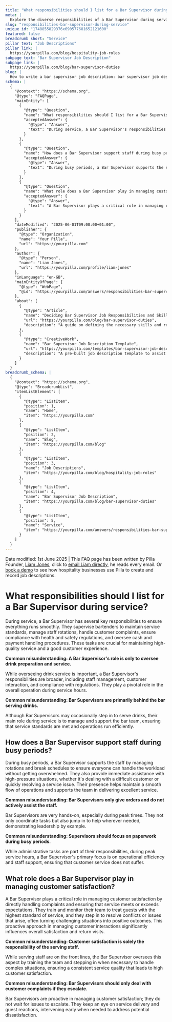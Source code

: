 ```yaml
---
title: "What responsibilities should I list for a Bar Supervisor during service?"
meta: |
  Explore the diverse responsibilities of a Bar Supervisor during service, including staff management, customer satisfaction, and regulatory compliance.
slug: "responsibilities-bar-supervisor-during-service"
unique id: "1748855829376x690577681652121600"
featured: false
breadcrumb short: "Service"
pillar text: "Job Descriptions"
pillar link: |
  https://yourpilla.com/blog/hospitality-job-roles
subpage text: "Bar Supervisor Job Description"
subpage link: |
  https://yourpilla.com/blog/bar-supervisor-duties
blog: |
  How to write a bar supervisor job description: bar supervisor job description template included.
schema: |
  {
    "@context": "https://schema.org",
    "@type": "FAQPage",
    "mainEntity": [
      {
        "@type": "Question",
        "name": "What responsibilities should I list for a Bar Supervisor during service?",
        "acceptedAnswer": {
          "@type": "Answer",
          "text": "During service, a Bar Supervisor's responsibilities include supervising bartenders, managing staff rotations, handling customer complaints, ensuring compliance with health and safety regulations, and overseeing cash and payment handling procedures. These responsibilities are vital for delivering high-quality service and ensuring a positive customer experience."
        }
      },
      {
        "@type": "Question",
        "name": "How does a Bar Supervisor support staff during busy periods?",
        "acceptedAnswer": {
          "@type": "Answer",
          "text": "During busy periods, a Bar Supervisor supports the staff by managing rotations and break schedules and providing immediate assistance with high-pressure situations. Their hands-on approach helps maintain operational efficiency and supports the team in delivering excellent service."
        }
      },
      {
        "@type": "Question",
        "name": "What role does a Bar Supervisor play in managing customer satisfaction?",
        "acceptedAnswer": {
          "@type": "Answer",
          "text": "A Bar Supervisor plays a critical role in managing customer satisfaction by handling complaints and ensuring that service meets or exceeds expectations. They train and monitor their team, stepping in to resolve conflicts or issues, significantly influencing overall satisfaction and encouraging return visits."
        }
      }
    ],
    "dateModified": "2025-06-01T09:00:00+01:00",
    "publisher": {
      "@type": "Organization",
      "name": "Your Pilla",
      "url": "https://yourpilla.com"
    },
    "author": {
      "@type": "Person",
      "name": "Liam Jones",
      "url": "https://yourpilla.com/profile/liam-jones"
    },
    "inLanguage": "en-GB",
    "mainEntityOfPage": {
      "@type": "WebPage",
      "@id": "https://yourpilla.com/answers/responsibilities-bar-supervisor-during-service"
    },
    "about": [
      {
        "@type": "Article",
        "name": "Deciding Bar Supervisor Job Responsibilities and Skills",
        "url": "https://yourpilla.com/blog/bar-supervisor-duties",
        "description": "A guide on defining the necessary skills and responsibilities for a Bar Supervisor to ensure efficient bar operations."
      },
      {
        "@type": "CreativeWork",
        "name": "Bar Supervisor Job Description Template",
        "url": "https://yourpilla.com/templates/bar-supervisor-job-description",
        "description": "A pre-built job description template to assist in the hiring process of a Bar Supervisor, outlining necessary qualifications and responsibilities."
      }
    ]
  }
breadcrumb_schema: |
  {
    "@context": "https://schema.org",
    "@type": "BreadcrumbList",
    "itemListElement": [
      {
        "@type": "ListItem",
        "position": 1,
        "name": "Home",
        "item": "https://yourpilla.com"
      },
      {
        "@type": "ListItem",
        "position": 2,
        "name": "Blog",
        "item": "https://yourpilla.com/blog"
      },
      {
        "@type": "ListItem",
        "position": 3,
        "name": "Job Descriptions",
        "item": "https://yourpilla.com/blog/hospitality-job-roles"
      },
      {
        "@type": "ListItem",
        "position": 4,
        "name": "Bar Supervisor Job Description",
        "item": "https://yourpilla.com/blog/bar-supervisor-duties"
      },
      {
        "@type": "ListItem",
        "position": 5,
        "name": "Service",
        "item": "https://yourpilla.com/answers/responsibilities-bar-supervisor-during-service"
      }
    ]
  }
---
```


Date modified: 1st June 2025 | This FAQ page has been written by Pilla Founder, [Liam Jones](https://yourpilla.com/profile/liam-jones), click to [email Liam directly](https://mailto:liam@yourpilla.com/), he reads every email. Or [book a demo](https://calendly.com/pilla/demo) to see how hospitality businesses use Pilla to create and record job descriptions.

# What responsibilities should I list for a Bar Supervisor during service?

During service, a Bar Supervisor has several key responsibilities to ensure everything runs smoothly. They supervise bartenders to maintain service standards, manage staff rotations, handle customer complaints, ensure compliance with health and safety regulations, and oversee cash and payment handling procedures. These tasks are crucial for maintaining high-quality service and a good customer experience.

**Common misunderstanding: A Bar Supervisor's role is only to oversee drink preparation and service.**

While overseeing drink service is important, a Bar Supervisor's responsibilities are broader, including staff management, customer interaction, and compliance with regulations. They play a pivotal role in the overall operation during service hours.

**Common misunderstanding: Bar Supervisors are primarily behind the bar serving drinks.**

Although Bar Supervisors may occasionally step in to serve drinks, their main role during service is to manage and support the bar team, ensuring that service standards are met and operations run efficiently.

## How does a Bar Supervisor support staff during busy periods?

During busy periods, a Bar Supervisor supports the staff by managing rotations and break schedules to ensure everyone can handle the workload without getting overwhelmed. They also provide immediate assistance with high-pressure situations, whether it's dealing with a difficult customer or quickly resolving a service issue. Their presence helps maintain a smooth flow of operations and supports the team in delivering excellent service.

**Common misunderstanding: Bar Supervisors only give orders and do not actively assist the staff.**

Bar Supervisors are very hands-on, especially during peak times. They not only coordinate tasks but also jump in to help wherever needed, demonstrating leadership by example.

**Common misunderstanding: Supervisors should focus on paperwork during busy periods.**

While administrative tasks are part of their responsibilities, during peak service hours, a Bar Supervisor's primary focus is on operational efficiency and staff support, ensuring that customer service does not suffer.

## What role does a Bar Supervisor play in managing customer satisfaction?

A Bar Supervisor plays a critical role in managing customer satisfaction by directly handling complaints and ensuring that service meets or exceeds expectations. They train and monitor their team to treat guests with the highest standard of service, and they step in to resolve conflicts or issues that arise, often turning challenging situations into positive outcomes. This proactive approach in managing customer interactions significantly influences overall satisfaction and return visits.

**Common misunderstanding: Customer satisfaction is solely the responsibility of the serving staff.**

While serving staff are on the front lines, the Bar Supervisor oversees this aspect by training the team and stepping in when necessary to handle complex situations, ensuring a consistent service quality that leads to high customer satisfaction.

**Common misunderstanding: Bar Supervisors should only deal with customer complaints if they escalate.**

Bar Supervisors are proactive in managing customer satisfaction; they do not wait for issues to escalate. They keep an eye on service delivery and guest reactions, intervening early when needed to address potential dissatisfaction.
